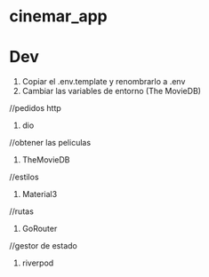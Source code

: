 # cinemar_app

# Dev
1. Copiar el .env.template y renombrarlo a .env
2. Cambiar las variables de entorno (The MovieDB)

//pedidos http
1. dio

//obtener las peliculas
1. TheMovieDB

//estilos
1. Material3

//rutas 
1. GoRouter

//gestor de estado
1. riverpod

